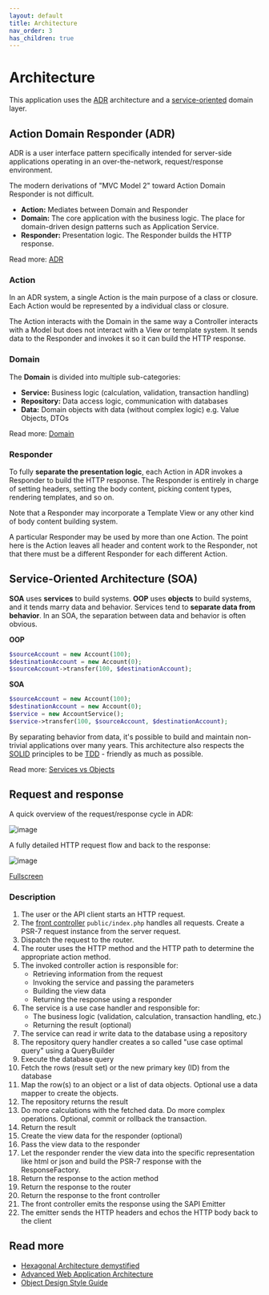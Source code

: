 ```yaml
---
layout: default
title: Architecture
nav_order: 3
has_children: true
---
```


# Architecture

This application uses the [ADR](#action-domain-responder-adr) architecture and a [service-oriented](#service-oriented-architecture-soa) domain layer.  

## Action Domain Responder (ADR)

ADR is a user interface pattern specifically intended for server-side applications operating in an over-the-network, request/response environment.

The modern derivations of "MVC Model 2"  toward Action Domain Responder is not difficult. 

* **Action:** Mediates between Domain and Responder
* **Domain:** The core application with the business logic. The place for domain-driven design patterns such as Application Service.
* **Responder:** Presentation logic. The Responder builds the HTTP response.

Read more: [ADR](https://github.com/pmjones/adr/blob/master/ADR.md)

### Action

In an ADR system, a single Action is the main purpose of a class or closure. Each Action would be represented by a individual class or closure.

The Action interacts with the Domain in the same way a Controller interacts with a Model but does not interact with a View or template system. It sends data to the Responder and invokes it so it can build the HTTP response.

### Domain

The **Domain** is divided into multiple sub-categories:

* **Service:** Business logic (calculation, validation, transaction handling)
* **Repository:** Data access logic, communication with databases
* **Data:** Domain objects with data (without complex logic) e.g. Value Objects, DTOs

Read more: [Domain](architecture/domain.md)

### Responder

To fully **separate the presentation logic**, each Action in ADR invokes a Responder to build the HTTP response. The Responder is entirely in charge of setting headers, setting the body content, picking content types, rendering templates, and so on.

Note that a Responder may incorporate a Template View or any other kind of body content building system.

A particular Responder may be used by more than one Action. The point here is the Action leaves all header and content work to the Responder, not that there must be a different Responder for each different Action.

## Service-Oriented Architecture (SOA)

**SOA** uses **services** to build systems. **OOP** uses **objects** to build systems, and it tends marry data and behavior. Services tend to **separate data from behavior**. In an SOA, the separation between data and behavior is often obvious.

**OOP**

```php 
$sourceAccount = new Account(100);
$destinationAccount = new Account(0);
$sourceAccount->transfer(100, $destinationAccount);
```

**SOA**

```php
$sourceAccount = new Account(100);
$destinationAccount = new Account(0);
$service = new AccountService();
$service->transfer(100, $sourceAccount, $destinationAccount);
```

By separating behavior from data, it's possible to build and maintain non-trivial applications over many years.
This architecture also respects the [SOLID](https://scotch.io/bar-talk/s-o-l-i-d-the-first-five-principles-of-object-oriented-design) principles to be [TDD](https://hackernoon.com/introduction-to-test-driven-development-tdd-61a13bc92d92) - friendly as much as possible.

Read more: [Services vs Objects](https://dontpaniclabs.com/blog/post/2017/10/12/services-vs-objects)

## Request and response

A quick overview of the request/response cycle in ADR:

![image](https://user-images.githubusercontent.com/781074/67461691-3c34a880-f63e-11e9-8266-2119ac98f639.png)

A fully detailed HTTP request flow and back to the response:

![image](https://user-images.githubusercontent.com/781074/59540964-b2dad000-8eff-11e9-89da-aa98e400bd88.png)

[Fullscreen](https://user-images.githubusercontent.com/781074/59540964-b2dad000-8eff-11e9-89da-aa98e400bd88.png)

### Description

1. The user or the API client starts an HTTP request. 
2. The [front controller](https://en.wikipedia.org/wiki/Front_controller) `public/index.php` handles all requests. Create a PSR-7 request instance from the server request.
3. Dispatch the request to the router.
4. The router uses the HTTP method and the HTTP path to determine the appropriate action method.
5. The invoked controller action is responsible for:
   * Retrieving information from the request
   * Invoking the service and passing the parameters
   * Building the view data
   * Returning the response using a responder
6. The service is a use case handler and responsible for:
   * The business logic (validation, calculation, transaction handling, etc.)
   * Returning the result (optional)
7. The service can read ir write data to the database using a repository
8. The repository query handler creates a so called "use case optimal query" using a QueryBuilder
9. Execute the database query
10. Fetch the rows (result set) or the new primary key (ID) from the database
11. Map the row(s) to an object or a list of data objects. Optional use a data mapper to create the objects.
12. The repository returns the result
13. Do more calculations with the fetched data. Do more complex operations. Optional, commit or rollback the transaction.
14. Return the result
15. Create the view data for the responder (optional)
16. Pass the view data to the responder
17. Let the responder render the view data into the specific representation like html or json and build the PSR-7 response with the ResponseFactory. 
18. Return the response to the action method
19. Return the response to the router
20. Return the response to the front controller
21. The front controller emits the response using the SAPI Emitter
22. The emitter sends the HTTP headers and echos the HTTP body back to the client

## Read more

* [Hexagonal Architecture demystified](https://madewithlove.be/hexagonal-architecture-demystified/)
* [Advanced Web Application Architecture](https://www.slideshare.net/matthiasnoback/advanced-web-application-architecture-full-stack-europe-2019)
* [Object Design Style Guide](https://www.manning.com/books/object-design-style-guide?a_aid=object-design&a_bid=4e089b42)

